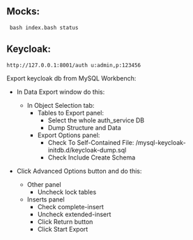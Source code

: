 ## Mocks:
` bash index.bash status`


## Keycloak:
`http://127.0.0.1:8001/auth u:admin,p:123456`

Export keycloak db from MySQL Workbench:

- In Data Export window do this:

  - In Object Selection tab:
    - Tables to Export panel:
      - Select the whole auth_service DB
      - Dump Structure and Data
    - Export Options panel:
      - Check To Self-Contained File: <your-repos-dir>/mysql-keycloak-initdb.d/keycloak-dump.sql
      - Check Include Create Schema
- Click Advanced Options button and do this:
  - Other panel
    - Uncheck lock tables
  - Inserts panel
    - Check complete-insert
    - Uncheck extended-insert
    - Click Return button
    - Click Start Export
